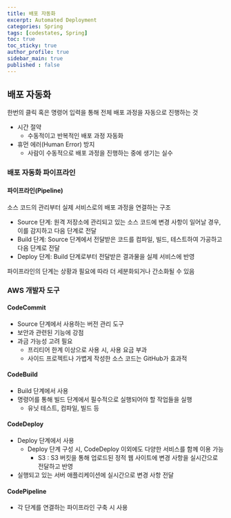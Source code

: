 ```yaml
---
title: 배포 자동화
excerpt: Automated Deployment
categories: Spring
tags: [codestates, Spring]
toc: true
toc_sticky: true
author_profile: true
sidebar_main: true
published : false
---
```


## 배포 자동화
한번의 클릭 혹은 명령어 입력을 통해 전체 배포 과정을 자동으로 진행하는 것

- 시간 절약
  - 수동적이고 반복적인 배포 과정 자동화
- 휴먼 에러(Human Error) 방지
  - 사람이 수동적으로 배포 과정을 진행하는 중에 생기는 실수

### 배포 자동화 파이프라인
#### 파이프라인(Pipeline)
소스 코드의 관리부터 실제 서비스로의 배포 과정을 연결하는 구조
- Source 단계: 원격 저장소에 관리되고 있는 소스 코드에 변경 사항이 일어날 경우, 이를 감지하고 다음 단계로 전달
- Build 단계: Source 단계에서 전달받은 코드를 컴파일, 빌드, 테스트하여 가공하고 다음 단계로 전달
- Deploy 단계: Build 단계로부터 전달받은 결과물을 실제 서비스에 반영

파이프라인의 단계는 상황과 필요에 따라 더 세분화되거나 간소화될 수 있음

### AWS 개발자 도구
#### CodeCommit
- Source 단계에서 사용하는 버전 관리 도구
- 보안과 관련된 기능에 강점
- 과금 가능성 고려 필요
  - 프리티어 한계 이상으로 사용 시, 사용 요금 부과
  - 사이드 프로젝트나 가볍게 작성한 소스 코드는 GitHub가 효과적

#### CodeBuild
- Build 단계에서 사용
- 명령어를 통해 빌드 단계에서 필수적으로 실행되어야 할 작업들을 실행
  - 유닛 테스트, 컴파일, 빌드 등

#### CodeDeploy
- Deploy 단계에서 사용
  - Deploy 단계 구성 시, CodeDeploy 이외에도 다양한 서비스를 함께 이용 가능
    - S3 : S3 버킷을 통해 업로드된 정적 웹 사이트에 변경 사항을 실시간으로 전달하고 반영
- 실행되고 있는 서버 애플리케이션에 실시간으로 변경 사항 전달

#### CodePipeline
- 각 단계를 연결하는 파이프라인 구축 시 사용
